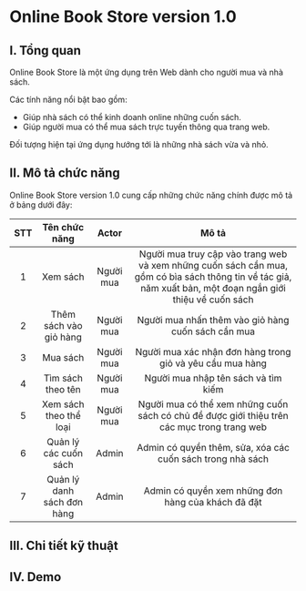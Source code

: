 # Online Book Store version 1.0
## I. Tổng quan
Online Book Store là một ứng dụng trên Web dành cho người mua và nhà sách.

Các tính năng nổi bật bao gồm:
- Giúp nhà sách có thể kinh doanh online những cuốn sách.
- Giúp người mua có thể mua sách trực tuyến thông qua trang web.

Đối tượng hiện tại ứng dụng hướng tới là những nhà sách vừa và nhỏ.

## II. Mô tả chức năng
Online Book Store version 1.0 cung cấp những chức năng chính được mô tả ở bảng dưới đây:

| STT      | Tên chức năng | Actor     | Mô tả     |
| :---:        |    :----:   |          :---: |          :---: |
| 1      | Xem sách       | Người mua   | Người mua truy cập vào trang web và xem những cuốn sách cần mua, gồm có bìa sách thông tin về   tác giả, năm xuất bản, một đoạn ngắn giới thiệu về cuốn sách |
| 2   | Thêm sách vào giỏ hàng        | Người mua      |  Người mua nhấn thêm vào giỏ hàng cuốn sách cần mua     |
| 3   | Mua sách        | Người mua      | Người mua xác nhận đơn hàng trong giỏ và yêu cầu mua hàng      |
| 4   | Tìm sách theo tên        | Người mua      |  Người mua nhập tên sách và tìm kiếm     |
| 5   | Xem sách theo thể loại        | Người mua      | Người mua có thể xem những cuốn sách có chủ đề được giới thiệu trên các mục trong trang web      |
| 6   | Quản lý các cuốn sách        | Admin      | Admin có quyền thêm, sửa, xóa các cuốn sách trong nhà sách      |
| 7  | Quản lý danh sách đơn hàng        | Admin      | Admin có quyền xem những đơn hàng của khách đã đặt      |

## III. Chi tiết kỹ thuật

## IV. Demo


